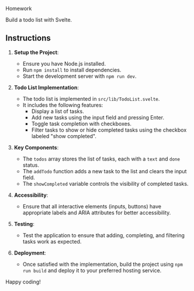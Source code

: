 Homework 

Build a todo list with Svelte.

## Instructions

1. **Setup the Project**:
   - Ensure you have Node.js installed.
   - Run `npm install` to install dependencies.
   - Start the development server with `npm run dev`.

2. **Todo List Implementation**:
   - The todo list is implemented in `src/lib/TodoList.svelte`.
   - It includes the following features:
     - Display a list of tasks.
     - Add new tasks using the input field and pressing Enter.
     - Toggle task completion with checkboxes.
     - Filter tasks to show or hide completed tasks using the checkbox labeled "show completed".

3. **Key Components**:
   - The `todos` array stores the list of tasks, each with a `text` and `done` status.
   - The `addTodo` function adds a new task to the list and clears the input field.
   - The `showCompleted` variable controls the visibility of completed tasks.

4. **Accessibility**:
   - Ensure that all interactive elements (inputs, buttons) have appropriate labels and ARIA attributes for better accessibility.

5. **Testing**:
   - Test the application to ensure that adding, completing, and filtering tasks work as expected.

6. **Deployment**:
   - Once satisfied with the implementation, build the project using `npm run build` and deploy it to your preferred hosting service.

Happy coding! 